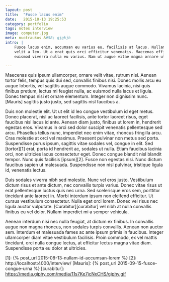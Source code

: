 ```yaml
---
layout: post
title:  "Fusce lacus enim"
date:   2015-10-13 19:25:53
category: portfolio
tags: notes interview
image: computer.jpg
meta: nuotraukos &#58; gjgkjh
intro: |
    Fusce lacus enim, accumsan eu varius eu, facilisis at lacus. Nullam vestibulum, enim vitae commodo tristique, elit sem sollicitudin ipsum, non gravida nulla
    velit a leo. Ut a erat quis orci efficitur venenatis. Maecenas efficitur lectus a dolor rutrum cursus. Morbi condimentum at nibh sit amet cursus. Maecenas
    euismod viverra nulla eu varius. Nam ut augue vitae magna ornare ultrices. Suspendisse a enim sit amet libero vestibulum interdum in eget orci.

---
```

Maecenas quis ipsum ullamcorper, ornare velit vitae, rutrum nisi. Aenean tortor felis, tempus quis dui sed, convallis finibus nisi. Donec mollis arcu eu augue lobortis, vel sagittis augue commodo. Vivamus lacinia, nisi quis finibus pretium, lectus mi feugiat nulla, ac euismod nulla lacus et ligula. Donec tempus nisi et ornare elementum. Integer non dignissim nunc. [Mauris] sagittis justo justo, sed sagittis nisl faucibus a.

Duis non molestie elit. Ut ut elit id leo congue vestibulum id eget metus. Donec placerat, nisl ac laoreet facilisis, ante tortor laoreet risus, eget faucibus nisl lacus id ante. Aenean diam justo, finibus ut lorem in, hendrerit egestas eros. Vivamus in orci sed dolor suscipit venenatis pellentesque sed arcu. Phasellus tellus nunc, imperdiet nec enim vitae, rhoncus fringilla arcu. Cras molestie at orci vel maximus. Praesent pulvinar non metus sed porta. Suspendisse purus ipsum, sagittis vitae sodales vel, congue in elit. Sed [tortor][1] erat, porta id hendrerit ac, sodales ut nulla. Etiam faucibus lacinia orci, non ultricies lacus consectetur eget. Donec congue blandit nisl blandit tempor. Nunc quis facilisis [ipsum][2]. Fusce non egestas nisi. Nunc dictum faucibus sapien ut malesuada. Suspendisse non nisl pulvinar, tristique ligula id, venenatis lectus.

Duis sodales viverra nibh sed molestie. Nunc vel eros justo. Vestibulum dictum risus et ante dictum, nec convallis turpis varius. Donec vitae risus ut erat pellentesque luctus quis nec urna. Sed scelerisque eros sem, porttitor tincidunt ante laoreet in. Morbi interdum ipsum non eleifend efficitur. Ut cursus vestibulum consectetur. Nulla eget orci lorem. Donec vel risus nec ligula auctor vulputate. [Curabitur][curabitur] vel nibh at nulla convallis finibus eu vel dolor. Nullam imperdiet mi a semper vehicula.

Aenean interdum nisi nec nulla feugiat, at dictum ex finibus. In convallis augue non magna rhoncus, non sodales turpis convallis. Aenean non auctor sem. Interdum et malesuada fames ac ante ipsum primis in faucibus. Integer ullamcorper diam vitae vestibulum facilisis. Proin commodo, ex vel mattis tincidunt, orci nulla congue lectus, at efficitur lectus magna vitae diam. Suspendisse porta eu dolor at ultricies.


[1]:           {% post_url 2015-08-13-nullam-id-accumsan-lorem %}
[2]:           http://localhost:4000/interview/
[Mauris]:      {% post_url 2015-09-15-fusce-congue-urna %}
[curabitur]:   https://media.giphy.com/media/11s7Ke7jcNxCHS/giphy.gif